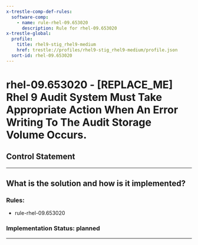 ```yaml
---
x-trestle-comp-def-rules:
  software-comp:
    - name: rule-rhel-09.653020
      description: Rule for rhel-09.653020
x-trestle-global:
  profile:
    title: rhel9-stig_rhel9-medium
    href: trestle://profiles/rhel9-stig_rhel9-medium/profile.json
  sort-id: rhel-09.653020
---
```


# rhel-09.653020 - \[REPLACE_ME\] Rhel 9 Audit System Must Take Appropriate Action When An Error Writing To The Audit Storage Volume Occurs.

## Control Statement

______________________________________________________________________

## What is the solution and how is it implemented?

<!-- For implementation status enter one of: implemented, partial, planned, alternative, not-applicable -->

<!-- Note that the list of rules under ### Rules: is read-only and changes will not be captured after assembly to JSON -->

<!-- Add control implementation description here for control: rhel-09.653020 -->

### Rules:

  - rule-rhel-09.653020

### Implementation Status: planned

______________________________________________________________________
